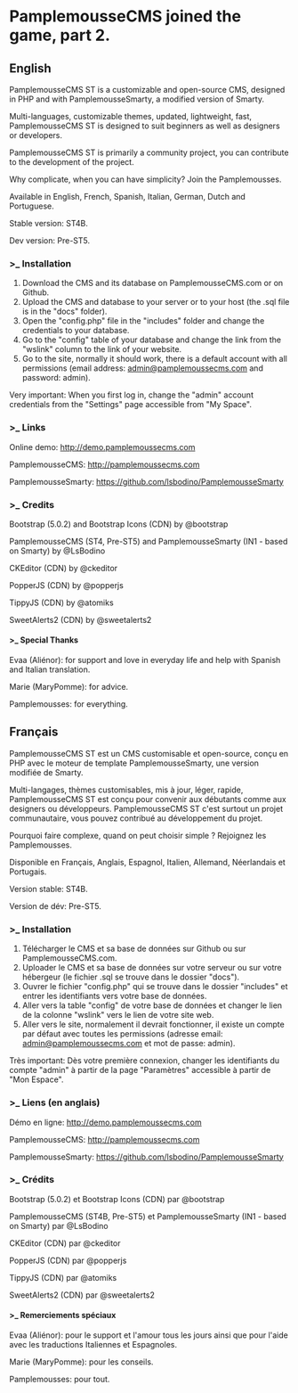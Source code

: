 # PamplemousseCMS joined the game, part 2.
## English
PamplemousseCMS ST is a customizable and open-source CMS, designed in PHP and with PamplemousseSmarty, a modified version of Smarty.

Multi-languages, customizable themes, updated, lightweight, fast, PamplemousseCMS ST is designed to suit beginners as well as designers or developers.

PamplemousseCMS ST is primarily a community project, you can contribute to the development of the project.

Why complicate, when you can have simplicity? Join the Pamplemousses.

Available in English, French, Spanish, Italian, German, Dutch and Portuguese.

Stable version: ST4B.

Dev version: Pre-ST5.


### >_ Installation
1. Download the CMS and its database on PamplemousseCMS.com or on Github.
2. Upload the CMS and database to your server or to your host (the .sql file is in the "docs" folder).
3. Open the "config.php" file in the "includes" folder and change the credentials to your database.
4. Go to the "config" table of your database and change the link from the "wslink" column to the link of your website.
5. Go to the site, normally it should work, there is a default account with all permissions (email address: admin@pamplemoussecms.com and password: admin).

Very important: When you first log in, change the "admin" account credentials from the "Settings" page accessible from "My Space".


### >_ Links
Online demo: http://demo.pamplemoussecms.com

PamplemousseCMS: http://pamplemoussecms.com

PamplemousseSmarty: https://github.com/lsbodino/PamplemousseSmarty


### >_ Credits
Bootstrap (5.0.2) and Bootstrap Icons (CDN) by @bootstrap

PamplemousseCMS (ST4, Pre-ST5) and PamplemousseSmarty (IN1 - based on Smarty) by @LsBodino

CKEditor (CDN) by @ckeditor

PopperJS (CDN) by @popperjs

TippyJS (CDN) by @atomiks

SweetAlerts2 (CDN) by @sweetalerts2


#### >_ Special Thanks
Evaa (Aliénor): for support and love in everyday life and help with Spanish and Italian translation.

Marie (MaryPomme): for advice.

Pamplemousses: for everything.


## Français
PamplemousseCMS ST est un CMS customisable et open-source, conçu en PHP avec le moteur de template PamplemousseSmarty, une version modifiée de Smarty.

Multi-langages, thèmes customisables, mis à jour, léger, rapide, PamplemousseCMS ST est conçu pour convenir aux débutants comme aux designers ou développeurs.
PamplemousseCMS ST c'est surtout un projet communautaire, vous pouvez contribué au développement du projet.

Pourquoi faire complexe, quand on peut choisir simple ? Rejoignez les Pamplemousses.

Disponible en Français, Anglais, Espagnol, Italien, Allemand, Néerlandais et Portugais.

Version stable: ST4B.

Version de dév: Pre-ST5.


### >_ Installation
1. Télécharger le CMS et sa base de données sur Github ou sur PamplemousseCMS.com.
2. Uploader le CMS et sa base de données sur votre serveur ou sur votre hébergeur (le fichier .sql se trouve dans le dossier "docs").
3. Ouvrer le fichier "config.php" qui se trouve dans le dossier "includes" et entrer les identifiants vers votre base de données.
4. Aller vers la table "config" de votre base de données et changer le lien de la colonne "wslink" vers le lien de votre site web.
5. Aller vers le site, normalement il devrait fonctionner, il existe un compte par défaut avec toutes les permissions (adresse email: admin@pamplemoussecms.com et mot de passe: admin).

Très important: Dès votre première connexion, changer les identifiants du compte "admin" à partir de la page "Paramètres" accessible à partir de "Mon Espace".


### >_ Liens (en anglais)
Démo en ligne: http://demo.pamplemoussecms.com

PamplemousseCMS: http://pamplemoussecms.com

PamplemousseSmarty: https://github.com/lsbodino/PamplemousseSmarty


### >_ Crédits
Bootstrap (5.0.2) et Bootstrap Icons (CDN) par @bootstrap

PamplemousseCMS (ST4B, Pre-ST5) et PamplemousseSmarty (IN1 - based on Smarty) par @LsBodino

CKEditor (CDN) par @ckeditor

PopperJS (CDN) par @popperjs

TippyJS (CDN) par @atomiks

SweetAlerts2 (CDN) par @sweetalerts2


#### >_ Remerciements spéciaux
Evaa (Aliénor): pour le support et l'amour tous les jours ainsi que pour l'aide avec les traductions Italiennes et Espagnoles.

Marie (MaryPomme): pour les conseils.

Pamplemousses: pour tout.